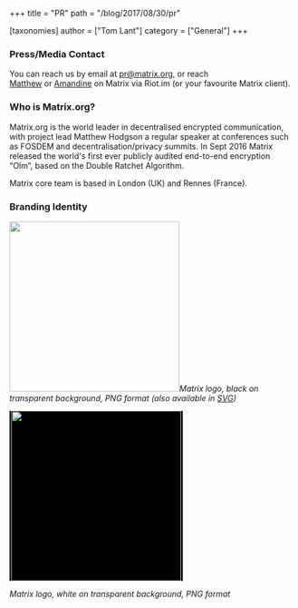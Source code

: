 +++
title = "PR"
path = "/blog/2017/08/30/pr"

[taxonomies]
author = ["Tom Lant"]
category = ["General"]
+++

### Press/Media Contact

You can reach us by email at <a href="mailto:pr@matrix.org">pr@matrix.org</a>, or reach <a href="https://riot.im/develop/#/user/@matthew:matrix.org?action=chat">Matthew</a> or <a href="https://riot.im/develop/#/user/@amandine:matrix.org?action=chat">Amandine</a> on Matrix via Riot.im (or your favourite Matrix client).

### Who is Matrix.org?

Matrix.org is the world leader in decentralised encrypted communication, with project lead Matthew Hodgson a regular speaker at conferences such as FOSDEM and decentralisation/privacy summits. In Sept 2016 Matrix released the world's first ever publicly audited end-to-end encryption “Olm”, based on the Double Ratchet Algorithm.

Matrix core team is based in London (UK) and Rennes (France).

### Branding Identity

<a href="https://github.com/vector-im/logos/raw/master/matrix/matrix-logo.png"><img class="alignnone size-medium" src="https://github.com/vector-im/logos/raw/master/matrix/matrix-logo.png" width="300" /></a><em>Matrix logo, black on transparent background, PNG format (also available in <a href="https://github.com/vector-im/logos/raw/master/matrix/matrix-logo.svg">SVG</a>)</em>

<span style="padding-left: 3px; padding-right: 3px; background: black; display: inline-block;">
<a href="https://github.com/vector-im/logos/raw/master/matrix/matrix-logo-white.png"><img class="alignnone size-medium" src="https://github.com/vector-im/logos/raw/master/matrix/matrix-logo-white.png" width="300" /></a></span>

<em>Matrix logo, white on transparent background, PNG format</em>
